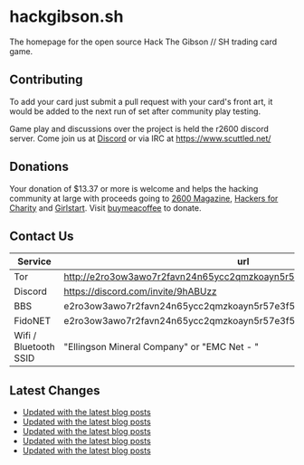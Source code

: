 # hackgibson.sh
The homepage for the open source Hack The Gibson // SH trading card game.


## Contributing

To add your card just submit a pull request with your card's front art, it would be added to the next run of set after community play testing.

Game play and discussions over the project is held the r2600 discord server. Come join us at [Discord](https://discord.com/invite/9hABUzz) or via IRC at https://www.scuttled.net/


## Donations

Your donation of $13.37 or more is welcome and helps the hacking community at large with proceeds going to [2600 Magazine](https://2600.com/), [Hackers for Charity](https://hackersforcharity.org) and [Girlstart](https://girlstart.org).  Visit [buymeacoffee](https://www.buymeacoffee.com/hackgibson.sh) to donate.


## Contact Us

Service | url
-|-
Tor | http://e2ro3ow3awo7r2favn24n65ycc2qmzkoayn5r57e3f56nvjwdcgg32ad.onion
Discord | https://discord.com/invite/9hABUzz
BBS | e2ro3ow3awo7r2favn24n65ycc2qmzkoayn5r57e3f56nvjwdcgg32ad.onion:23
FidoNET | e2ro3ow3awo7r2favn24n65ycc2qmzkoayn5r57e3f56nvjwdcgg32ad.onion:24554
Wifi / Bluetooth SSID | "Ellingson Mineral Company" or "EMC Net - <fidonet address>"

## Latest Changes
<!-- BLOG-POST-LIST:START -->
- [Updated with the latest blog posts](https://github.com/DFW2600/hackgibson.sh/commit/3219bd89b3b43e1af0a45593cb710d55a37844da)
- [Updated with the latest blog posts](https://github.com/DFW2600/hackgibson.sh/commit/dda81c8801d5f7823e72d7b6f4eaf299db976831)
- [Updated with the latest blog posts](https://github.com/DFW2600/hackgibson.sh/commit/01d7cc5cc7af544d51ab7a7f6abb8dd6f2d3d12d)
- [Updated with the latest blog posts](https://github.com/DFW2600/hackgibson.sh/commit/3151732652fca2bbbe83ff0c5339b61adb661cff)
- [Updated with the latest blog posts](https://github.com/DFW2600/hackgibson.sh/commit/578b5289707f7fc3cec375e5ed1e0bff13474e6a)
<!-- BLOG-POST-LIST:END -->
